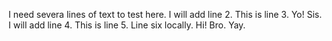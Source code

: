 I need severa lines of text to test here.
I will add line 2.
This is line 3. Yo! Sis.
I will add line 4.
This is line 5.
Line six locally.
Hi! Bro. Yay.

